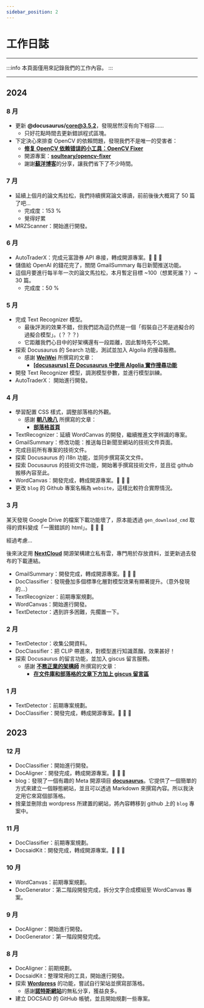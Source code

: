 ```yaml
---
sidebar_position: 2
---
```


# 工作日誌

---

:::info
本頁面僅用來記錄我們的工作內容。
:::

---

## 2024

### 8 月

- 更新 **@docusaurus/core@3.5.2**，發現居然沒有向下相容......
  - 只好花點時間去更新錯誤程式區塊。
- 下定決心來排查 OpenCV 的依賴問題，發現我們不是唯一的受害者：
  - [**修复 OpenCV 依赖错误的小工具：OpenCV Fixer**](https://soulteary.com/2024/01/07/fix-opencv-dependency-errors-opencv-fixer.html)
  - 開源專案：[**soulteary/opencv-fixer**](https://github.com/soulteary/opencv-fixer/tree/main)
  - 謝謝[**蘇洋博客**](https://soulteary.com/)的分享，讓我們省下了不少時間。

### 7 月

- 延續上個月的論文馬拉松，我們持續撰寫論文導讀，前前後後大概寫了 50 篇了吧...
  - 完成度：153 %
  - 覺得好累
- MRZScanner：開始進行開發。

### 6 月

- AutoTraderX：完成元富證券 API 串接，轉成開源專案。🎉 🎉 🎉
- 儲值給 OpenAI 的錢花完了，關閉 GmailSummary 每日新聞推送功能。
- 這個月要進行每半年一次的論文馬拉松，本月暫定目標 ~100（想累死誰？）~ 30 篇。
  - 完成度：50 %

### 5 月

- 完成 Text Recognizer 模型。
  - 最後評測的效果不錯，但我們認為這仍然是一個「假裝自己不是過擬合的過擬合模型」。(？？？)
  - 它距離我們心目中的好架構還有一段距離，因此暫時先不公開。
- 探索 Docusaurus 的 Search 功能，測試並加入 Algolia 的搜尋服務。
  - 感謝 [**WeiWei**](https://github.com/WeiYun0912) 所撰寫的文章：
    - [**[docusaurus] 在 Docusaurus 中使用 Algolia 實作搜尋功能**](https://wei-docusaurus-vercel.vercel.app/docs/Docusaurus/Algolia)
- 開發 Text Recognizer 模型，調測模型參數，並進行模型訓練。
- AutoTraderX： 開始進行開發。

### 4 月

- 學習配置 CSS 樣式，調整部落格的外觀。
  - 感謝 [**朝八晚八**](https://from8to8.com/) 所撰寫的文章：
    - [**部落格首頁**](https://from8to8.com/docs/Website/blog/blog_homepage/)
- TextRecognizer：延續 WordCanvas 的開發，繼續推進文字辨識的專案。
- GmailSummary：修改功能：推送每日新聞至網站的技術文件頁面。
- 完成目前所有專案的技術文件。
- 探索 Docusaurus 的 i18n 功能，並同步撰寫英文文件。
- 探索 Docusaurus 的技術文件功能，開始著手撰寫技術文件，並且從 github 搬移內容至此。
- WordCanvas：開發完成，轉成開源專案。🎉 🎉 🎉
- 更改 `blog` 的 Github 專案名稱為 `website`，這樣比較符合實際情況。

### 3 月

某天發現 Google Drive 的檔案下載功能壞了，原本能透過 `gen_download_cmd` 取得的資料變成「一團錯誤的 html」。👻 👻 👻

經過考慮...

後來決定用 [**NextCloud**](https://github.com/nextcloud) 開源架構建立私有雲，專門用於存放資料，並更新過去發布的下載連結。

- GmailSummary：開發完成，轉成開源專案。🎉 🎉 🎉
- DocClassifier：發現疊加多個標準化層對模型效果有顯著提升。（意外發現的...）
- TextRecognizer：前期專案規劃。
- WordCanvas：開始進行開發。
- TextDetector：遇到許多困難，先擱置一下。

### 2 月

- TextDetector：收集公開資料。
- DocClassifier：把 CLIP 帶進來，對模型進行知識蒸餾，效果甚好！
- 探索 Docusaurus 的留言功能，並加入 giscus 留言服務。
  - 感謝 [**不務正業的架構師**](https://ouch1978.github.io/) 所撰寫的文章：
    - [**在文件庫和部落格的文章下方加上 giscus 留言區**](https://ouch1978.github.io/docs/docusaurus/customization/add-giscus-to-docusaurus)

### 1 月

- TextDetector：前期專案規劃。
- DocClassifier：開發完成，轉成開源專案。🎉 🎉 🎉

## 2023

### 12 月

- DocClassifier：開始進行開發。
- DocAligner：開發完成，轉成開源專案。🎉 🎉 🎉
- blog：發現了一個有趣的 Meta 開源項目 [**docusaurus**](https://github.com/facebook/docusaurus)。它提供了一個簡單的方式來建立一個靜態網站，並且可以透過 Markdown 來撰寫內容。所以我決定用它來寫個部落格。
- 捨棄並刪除由 wordpress 所建置的網站，將內容轉移到 github 上的 `blog` 專案中。

### 11 月

- DocClassifier：前期專案規劃。
- DocsaidKit：開發完成，轉成開源專案。🎉 🎉 🎉

### 10 月

- WordCanvas：前期專案規劃。
- DocGenerator：第二階段開發完成，拆分文字合成模組至 WordCanvas 專案。

### 9 月

- DocAligner：開始進行開發。
- DocGenerator：第一階段開發完成。

### 8 月

- DocAligner：前期規劃。
- DocsaidKit：整理常用的工具，開始進行開發。
- 探索 [**Wordpress**](https://wordpress.org/) 的功能，嘗試自行架站並撰寫部落格。
  - 感謝[**諾特斯網站**](https://notesstartup.com/)的無私分享，獲益良多。
- 建立 DOCSAID 的 GitHub 帳號，並且開始規劃一些專案。
